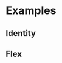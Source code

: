 # Examples

## Identity

<canvas id="canvas"></canvas>
<script type="module">
    import init, { identity } from '../pkg/druid_wasm_examples.js';

    async function run() {
        await init();
        identity();
    }

    run();
</script>


## Flex

<canvas id="canvas"></canvas>
<script type="module">
    import init, { flex } from '../pkg/druid_wasm_examples.js';

    async function run() {
        await init();
        flex();
    }

    run();
</script>

